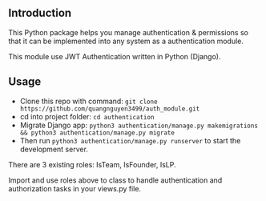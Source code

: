 ## Introduction

This Python package helps you manage authentication & permissions so that it can be implemented into any system as a authentication module.

This module use JWT Authentication written in Python (Django).

## Usage

- Clone this repo with command: `git clone https://github.com/quangnguyen3499/auth_module.git`
- cd into project folder: `cd authentication`
- Migrate Django app: `python3 authentication/manage.py makemigrations && python3 authentication/manage.py migrate`
- Then run `python3 authentication/manage.py runserver` to start the development server.

There are 3 existing roles: IsTeam, IsFounder, IsLP.

Import and use roles above to class to handle authentication and authorization tasks in your views.py file.
